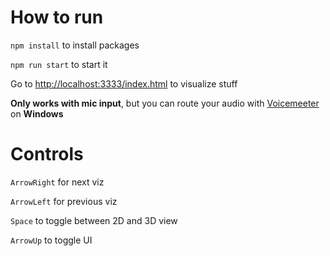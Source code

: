 # How to run

`npm install` to install packages

`npm run start` to start it

Go to [http://localhost:3333/index.html](http://localhost:3333/index.html) to visualize stuff

**Only works with mic input**, but you can route your audio with [Voicemeeter](https://vb-audio.com/Voicemeeter/) on **Windows**

# Controls

`ArrowRight` for next viz

`ArrowLeft` for previous viz

`Space` to toggle between 2D and 3D view

`ArrowUp` to toggle UI